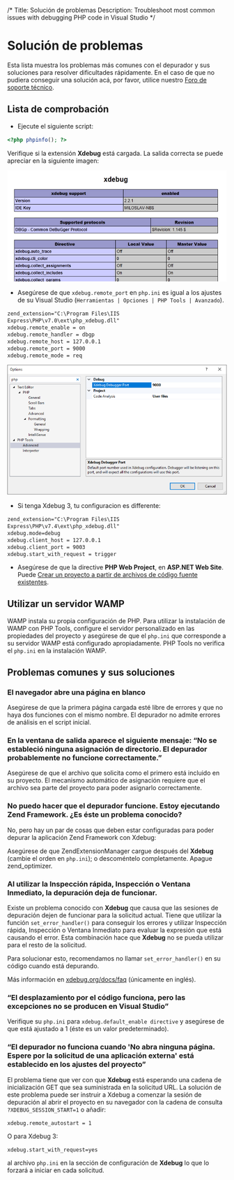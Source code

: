 /*
Title: Solución de problemas
Description: Troubleshoot most common issues with debugging PHP code in Visual Studio
*/

# Solución de problemas

Esta lista muestra los problemas más comunes con el depurador y sus soluciones para resolver dificultades rápidamente. En el caso de que no pudiera conseguir una solución acá, por favor, utilice nuestro [Foro de soporte técnico](http://support.devsense.com).

## Lista de comprobación

- Ejecute el siguiente script:
```php
<?php phpinfo(); ?>
 ``` 
 
 Verifique si la extensión **Xdebug** está cargada. La salida correcta se puede apreciar en la siguiente imagen:

![phpinfo() output sample](imgs/troubleshooting-phpinfo-xdebug.png)

- Asegúrese de que  `xdebug.remote_port` en `php.ini` es igual a los ajustes de su Visual Studio (`Herramientas | Opciones | PHP Tools | Avanzado`). 

```
zend_extension="C:\Program Files\IIS Express\PHP\v7.0\ext\php_xdebug.dll"
xdebug.remote_enable = on
xdebug.remote_handler = dbgp
xdebug.remote_host = 127.0.0.1
xdebug.remote_port = 9000
xdebug.remote_mode = req
```

![Remote port](imgs/options-xdebug-port.png)

- Si tenga Xdebug 3, tu configuracion es differente:
  
```
zend_extension="C:\Program Files\IIS Express\PHP\v7.4\ext\php_xdebug.dll"
xdebug.mode=debug
xdebug.client_host = 127.0.0.1
xdebug.client_port = 9003
xdebug.start_with_request = trigger
```

- Asegúrese de que la directive **PHP Web Project**, en **ASP.NET Web Site**. Puede [Crear un proyecto a partir de archivos de código fuente existentes](https://docs.microsoft.com/es-es/previous-versions/visualstudio/visual-studio-2013/754c3hy7(v=vs.120)).

## Utilizar un servidor WAMP

WAMP instala su propia configuración de PHP. Para utilizar la instalación de WAMP con PHP Tools, configure el servidor personalizado en las propiedades del proyecto y asegúrese de que el `php.ini` que corresponde a su servidor WAMP está configurado apropiadamente. PHP Tools no verifica el `php.ini` en la instalación WAMP.

## Problemas comunes y sus soluciones

### El navegador abre una página en blanco

Asegúrese de que la primera página cargada esté libre de errores y que no haya dos funciones con el mismo nombre. El depurador no admite errores de análisis en el script inicial.

### En la ventana de salida aparece el siguiente mensaje: “No se estableció ninguna asignación de directorio. El depurador probablemente no funcione correctamente.”

Asegúrese de que el archivo que solicita como el primero está incluido en su proyecto. El mecanismo automático de asignación requiere que el archivo sea parte del proyecto para poder asignarlo correctamente.

### No puedo hacer que el depurador funcione. Estoy ejecutando Zend Framework. ¿Es éste un problema conocido?

No, pero hay un par de cosas que deben estar configuradas para poder depurar la aplicación Zend Framework con Xdebug:

Asegúrese de que ZendExtensionManager cargue después del **Xdebug** (cambie el orden en `php.ini`); o descoméntelo completamente.
Apague zend_optimizer.

### Al utilizar la Inspección rápida, Inspección o Ventana Inmediato, la depuración deja de funcionar.

Existe un problema conocido con **Xdebug** que causa que las sesiones de depuración dejen de funcionar para la solicitud actual. Tiene que utilizar la función `set_error_handler()` para conseguir los errores y utilizar Inspección rápida, Inspección o Ventana Inmediato para evaluar la expresión que está causando el error. Esta combinación hace que **Xdebug** no se pueda utilizar para el resto de la solicitud.

Para solucionar esto, recomendamos no llamar `set_error_handler()` en su código cuando está depurando. 

Más información en [xdebug.org/docs/faq](http://xdebug.org/docs/faq) (únicamente en inglés).

### “El desplazamiento por el código funciona, pero las excepciones no se producen en Visual Studio”

Verifique su `php.ini` para `xdebug.default_enable directive` y asegúrese de que está ajustado a 1 (éste es un valor predeterminado).

### “El depurador no funciona cuando 'No abra ninguna página. Espere por la solicitud de una aplicación externa' está establecido en los ajustes del proyecto”

El problema tiene que ver con que **Xdebug** está esperando una cadena de inicialización GET que sea suministrada en la solicitud URL. La solución de este problema puede ser instruir a Xdebug a comenzar la sesión de depuración al abrir el proyecto en su navegador con la cadena de consulta `?XDEBUG_SESSION_START=1` o añadir: 

```
xdebug.remote_autostart = 1
```

O para Xdebug 3:

```
xdebug.start_with_request=yes
```

al archivo `php.ini` en la sección de configuración de **Xdebug** lo que lo forzará a iniciar en cada solicitud.
